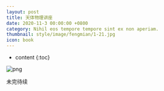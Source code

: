 ```yaml
---
layout: post
title: 天体物理讲座
date: 2020-11-3 00:00:00 +0800
category: Nihil eos tempore tempore sint ex non aperiam.
thumbnail: style/image/fengmian/1-21.jpg
icon: book
---
```


* content
{:toc}

![png](\myPage\style\image\green.png)



未完待续














